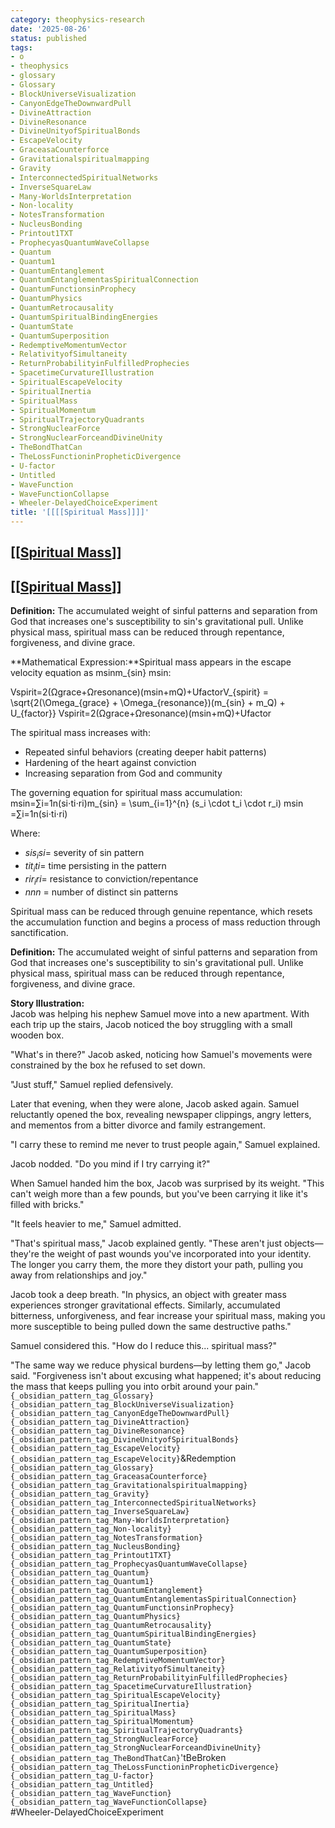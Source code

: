 ```yaml
---
category: theophysics-research
date: '2025-08-26'
status: published
tags:
- o
- theophysics
- glossary
- Glossary
- BlockUniverseVisualization
- CanyonEdgeTheDownwardPull
- DivineAttraction
- DivineResonance
- DivineUnityofSpiritualBonds
- EscapeVelocity
- GraceasaCounterforce
- Gravitationalspiritualmapping
- Gravity
- InterconnectedSpiritualNetworks
- InverseSquareLaw
- Many-WorldsInterpretation
- Non-locality
- NotesTransformation
- NucleusBonding
- Printout1TXT
- ProphecyasQuantumWaveCollapse
- Quantum
- Quantum1
- QuantumEntanglement
- QuantumEntanglementasSpiritualConnection
- QuantumFunctionsinProphecy
- QuantumPhysics
- QuantumRetrocausality
- QuantumSpiritualBindingEnergies
- QuantumState
- QuantumSuperposition
- RedemptiveMomentumVector
- RelativityofSimultaneity
- ReturnProbabilityinFulfilledProphecies
- SpacetimeCurvatureIllustration
- SpiritualEscapeVelocity
- SpiritualInertia
- SpiritualMass
- SpiritualMomentum
- SpiritualTrajectoryQuadrants
- StrongNuclearForce
- StrongNuclearForceandDivineUnity
- TheBondThatCan
- TheLossFunctioninPropheticDivergence
- U-factor
- Untitled
- WaveFunction
- WaveFunctionCollapse
- Wheeler-DelayedChoiceExperiment
title: '[[[[Spiritual Mass]]]]'
---
```

   
## [[[Spiritual Mass](/not_created.md)]]   
   
## [[[Spiritual Mass](/not_created.md)]]   
   
**Definition:** The accumulated weight of sinful patterns and separation from God that increases one's susceptibility to sin's gravitational pull. Unlike physical mass, spiritual mass can be reduced through repentance, forgiveness, and divine grace.   
   
**Mathematical Expression:**Spiritual mass appears in the escape velocity equation as msinm_{sin} msin​:   
   
Vspirit=2(Ωgrace+Ωresonance)(msin+mQ)+UfactorV_{spirit} = \sqrt{2(\Omega_{grace} + \Omega_{resonance})(m_{sin} + m_Q) + U_{factor}} Vspirit​=2(Ωgrace​+Ωresonance​)(msin​+mQ​)+Ufactor​​   
   
The spiritual mass increases with:   
   
   
- Repeated sinful behaviors (creating deeper habit patterns)   
- Hardening of the heart against conviction   
- Increasing separation from God and community   
   
The governing equation for spiritual mass accumulation: msin=∑i=1n(si⋅ti⋅ri)m_{sin} = \sum_{i=1}^{n} (s_i \cdot t_i \cdot r_i) msin​=∑i=1n​(si​⋅ti​⋅ri​)   
   
Where:   
   
   
- $sis_i si$​ = severity of sin pattern   
- $tit_i ti​$ = time persisting in the pattern   
- $rir_i ri​$ = resistance to conviction/repentance   
- $nn n$ = number of distinct sin patterns   
   
Spiritual mass can be reduced through genuine repentance, which resets the accumulation function and begins a process of mass reduction through sanctification.   
   
**Definition:** The accumulated weight of sinful patterns and separation from God that increases one's susceptibility to sin's gravitational pull. Unlike physical mass, spiritual mass can be reduced through repentance, forgiveness, and divine grace.   
   
**Story Illustration:**     
Jacob was helping his nephew Samuel move into a new apartment. With each trip up the stairs, Jacob noticed the boy struggling with a small wooden box.   
   
"What's in there?" Jacob asked, noticing how Samuel's movements were constrained by the box he refused to set down.   
   
"Just stuff," Samuel replied defensively.   
   
Later that evening, when they were alone, Jacob asked again. Samuel reluctantly opened the box, revealing newspaper clippings, angry letters, and mementos from a bitter divorce and family estrangement.   
   
"I carry these to remind me never to trust people again," Samuel explained.   
   
Jacob nodded. "Do you mind if I try carrying it?"   
   
When Samuel handed him the box, Jacob was surprised by its weight. "This can't weigh more than a few pounds, but you've been carrying it like it's filled with bricks."   
   
"It feels heavier to me," Samuel admitted.   
   
"That's spiritual mass," Jacob explained gently. "These aren't just objects—they're the weight of past wounds you've incorporated into your identity. The longer you carry them, the more they distort your path, pulling you away from relationships and joy."   
   
Jacob took a deep breath. "In physics, an object with greater mass experiences stronger gravitational effects. Similarly, accumulated bitterness, unforgiveness, and fear increase your spiritual mass, making you more susceptible to being pulled down the same destructive paths."   
   
Samuel considered this. "How do I reduce this... spiritual mass?"   
   
"The same way we reduce physical burdens—by letting them go," Jacob said. "Forgiveness isn't about excusing what happened; it's about reducing the mass that keeps pulling you into orbit around your pain."   
`{_obsidian_pattern_tag_Glossary}`   
`{_obsidian_pattern_tag_BlockUniverseVisualization}`   
`{_obsidian_pattern_tag_CanyonEdgeTheDownwardPull}`   
`{_obsidian_pattern_tag_DivineAttraction}`   
`{_obsidian_pattern_tag_DivineResonance}`   
`{_obsidian_pattern_tag_DivineUnityofSpiritualBonds}`   
`{_obsidian_pattern_tag_EscapeVelocity}`   
`{_obsidian_pattern_tag_EscapeVelocity}`&Redemption   
`{_obsidian_pattern_tag_Glossary}`   
`{_obsidian_pattern_tag_GraceasaCounterforce}`   
`{_obsidian_pattern_tag_Gravitationalspiritualmapping}`   
`{_obsidian_pattern_tag_Gravity}`   
`{_obsidian_pattern_tag_InterconnectedSpiritualNetworks}`   
`{_obsidian_pattern_tag_InverseSquareLaw}`   
`{_obsidian_pattern_tag_Many-WorldsInterpretation}`   
`{_obsidian_pattern_tag_Non-locality}`   
`{_obsidian_pattern_tag_NotesTransformation}`   
`{_obsidian_pattern_tag_NucleusBonding}`   
`{_obsidian_pattern_tag_Printout1TXT}`   
`{_obsidian_pattern_tag_ProphecyasQuantumWaveCollapse}`   
`{_obsidian_pattern_tag_Quantum}`   
`{_obsidian_pattern_tag_Quantum1}`   
`{_obsidian_pattern_tag_QuantumEntanglement}`   
`{_obsidian_pattern_tag_QuantumEntanglementasSpiritualConnection}`   
`{_obsidian_pattern_tag_QuantumFunctionsinProphecy}`   
`{_obsidian_pattern_tag_QuantumPhysics}`   
`{_obsidian_pattern_tag_QuantumRetrocausality}`   
`{_obsidian_pattern_tag_QuantumSpiritualBindingEnergies}`   
`{_obsidian_pattern_tag_QuantumState}`   
`{_obsidian_pattern_tag_QuantumSuperposition}`   
`{_obsidian_pattern_tag_RedemptiveMomentumVector}`   
`{_obsidian_pattern_tag_RelativityofSimultaneity}`   
`{_obsidian_pattern_tag_ReturnProbabilityinFulfilledProphecies}`   
`{_obsidian_pattern_tag_SpacetimeCurvatureIllustration}`   
`{_obsidian_pattern_tag_SpiritualEscapeVelocity}`   
`{_obsidian_pattern_tag_SpiritualInertia}`   
`{_obsidian_pattern_tag_SpiritualMass}`   
`{_obsidian_pattern_tag_SpiritualMomentum}`   
`{_obsidian_pattern_tag_SpiritualTrajectoryQuadrants}`   
`{_obsidian_pattern_tag_StrongNuclearForce}`   
`{_obsidian_pattern_tag_StrongNuclearForceandDivineUnity}`   
`{_obsidian_pattern_tag_TheBondThatCan}`'tBeBroken   
`{_obsidian_pattern_tag_TheLossFunctioninPropheticDivergence}`   
`{_obsidian_pattern_tag_U-factor}`   
`{_obsidian_pattern_tag_Untitled}`   
`{_obsidian_pattern_tag_WaveFunction}`   
`{_obsidian_pattern_tag_WaveFunctionCollapse}`   
#Wheeler-DelayedChoiceExperiment